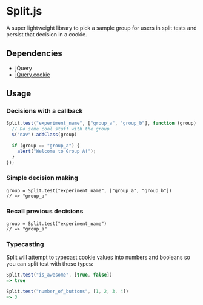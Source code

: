 # Split.js

A super lightweight library to pick a sample group for users in split tests
and persist that decision in a cookie.

## Dependencies
* jQuery
* [jQuery.cookie](https://github.com/carhartl/jquery-cookie)

## Usage

### Decisions with a callback

```javascript
Split.test("experiment_name", ["group_a", "group_b"], function (group) {
  // Do some cool stuff with the group
  $("nav").addClass(group)

  if (group == "group_a") {
    alert("Welcome to Group A!");
  }
});
```

### Simple decision making

```
group = Split.test("experiment_name", ["group_a", "group_b"])
// => "group_a"
```

### Recall previous decisions

```
group = Split.test("experiment_name")
// => "group_a"
```

### Typecasting

Split will attempt to typecast cookie values into numbers and booleans so you
can split test with those types:

```javascript
Split.test("is_awesome", [true, false])
=> true

Split.test("number_of_buttons", [1, 2, 3, 4])
=> 3
```